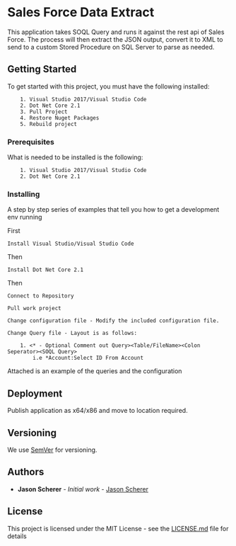 # Sales Force Data Extract

This application takes SOQL Query and runs it against the rest api of Sales Force.  The process will then extract the JSON output, convert it to XML to send to a custom Stored Procedure on SQL Server to parse as needed.

## Getting Started

To get started with this project, you must have the following installed:
```
    1. Visual Studio 2017/Visual Studio Code
    2. Dot Net Core 2.1
    3. Pull Project
    4. Restore Nuget Packages
    5. Rebuild project
```
### Prerequisites

What is needed to be installed is the following:

```
    1. Visual Studio 2017/Visual Studio Code
    2. Dot Net Core 2.1
```

### Installing

A step by step series of examples that tell you how to get a development env running


First
```
Install Visual Studio/Visual Studio Code
```

Then

```
Install Dot Net Core 2.1
```
Then
```
Connect to Repository
```

```
Pull work project
```

```
Change configuration file - Modify the included configuration file.
```

```
Change Query file - Layout is as follows:

	1. <* - Optional Comment out Query><Table/FileName><Colon Seperator><SOQL Query>
		i.e *Account:Select ID From Account
```

Attached is an example of the queries and the configuration



## Deployment

Publish application as x64/x86 and move to location required.

## Versioning

We use [SemVer](http://semver.org/) for versioning. 

## Authors

* **Jason Scherer** - *Initial work* - [Jason Scherer](https://github.com/schererja/)


## License

This project is licensed under the MIT License - see the [LICENSE.md](LICENSE.md) file for details

